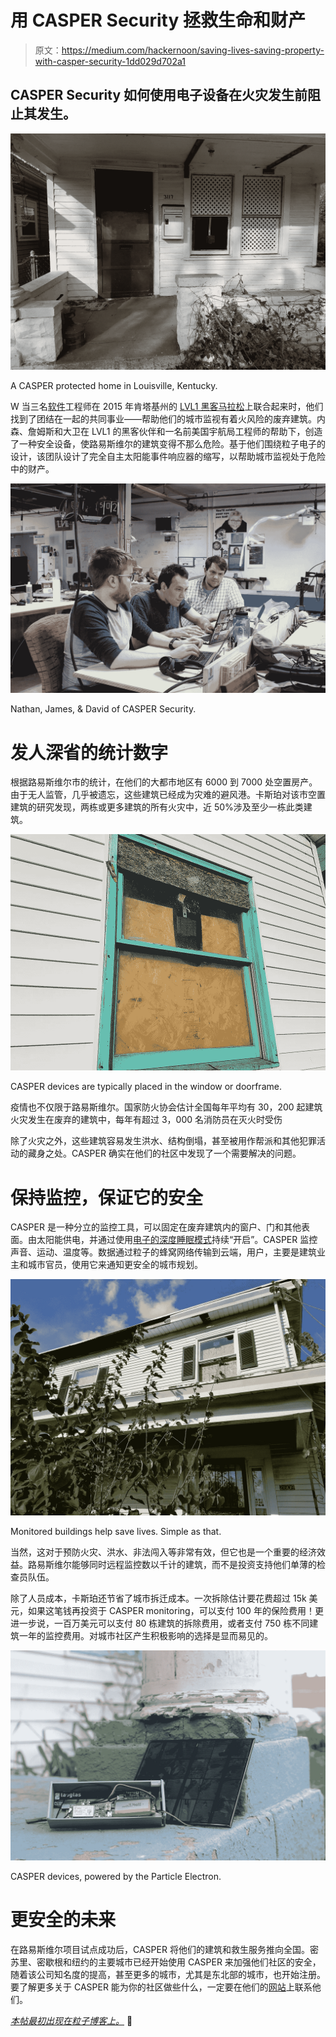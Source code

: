 # 用 CASPER Security 拯救生命和财产

> 原文：<https://medium.com/hackernoon/saving-lives-saving-property-with-casper-security-1dd029d702a1>

## CASPER Security 如何使用电子设备在火灾发生前阻止其发生。

![](img/339996daffa2b92c1739b9694111ef92.png)

A CASPER protected home in Louisville, Kentucky.

W 当三名[软件](https://hackernoon.com/tagged/software)工程师在 2015 年肯塔基州的 [LVL1 黑客马拉松](http://www.lvl1.org)上联合起来时，他们找到了团结在一起的共同事业——帮助他们的城市监视有着火风险的废弃建筑。内森、詹姆斯和大卫在 LVL1 的黑客伙伴和一名前美国宇航局工程师的帮助下，创造了一种安全设备，使路易斯维尔的建筑变得不那么危险。基于他们围绕粒子电子的设计，该团队设计了完全自主太阳能事件响应器的缩写，以帮助城市监视处于危险中的财产。

![](img/caa884916e05c7a6a098321bd302efd1.png)

Nathan, James, & David of CASPER Security.

# 发人深省的统计数字

根据路易斯维尔市的统计，在他们的大都市地区有 6000 到 7000 处空置房产。由于无人监管，几乎被遗忘，这些建筑已经成为灾难的避风港。卡斯珀对该市空置建筑的研究发现，两栋或更多建筑的所有火灾中，近 50%涉及至少一栋此类建筑。

![](img/db0badefb06317f33cee664f90828fc0.png)

CASPER devices are typically placed in the window or doorframe.

疫情也不仅限于路易斯维尔。国家防火协会估计全国每年平均有 30，200 起建筑火灾发生在废弃的建筑中，每年有超过 3，000 名消防员在灭火时受伤

除了火灾之外，这些建筑容易发生洪水、结构倒塌，甚至被用作帮派和其他犯罪活动的藏身之处。CASPER 确实在他们的社区中发现了一个需要解决的问题。

# 保持监控，保证它的安全

CASPER 是一种分立的监控工具，可以固定在废弃建筑内的窗户、门和其他表面。由太阳能供电，并通过使用[电子的深度睡眠模式](https://blog.particle.io/2018/06/07/choosing-the-right-sleep-mode-for-your-electron/)持续“开启”。CASPER 监控声音、运动、温度等。数据通过粒子的蜂窝网络传输到云端，用户，主要是建筑业主和城市官员，使用它来通知更安全的城市规划。

![](img/c52b72fc45636aaeb55788166bdfb0fc.png)

Monitored buildings help save lives. Simple as that.

当然，这对于预防火灾、洪水、非法闯入等非常有效，但它也是一个重要的经济效益。路易斯维尔能够同时远程监控数以千计的建筑，而不是投资支持他们单薄的检查员队伍。

除了人员成本，卡斯珀还节省了城市拆迁成本。一次拆除估计要花费超过 15k 美元，如果这笔钱再投资于 CASPER monitoring，可以支付 100 年的保险费用！更进一步说，一百万美元可以支付 80 栋建筑的拆除费用，或者支付 750 栋不同建筑一年的监控费用。对城市社区产生积极影响的选择是显而易见的。

![](img/b1599273fee0dc7b3ad632e229879d93.png)

CASPER devices, powered by the Particle Electron.

# 更安全的未来

在路易斯维尔项目试点成功后，CASPER 将他们的建筑和救生服务推向全国。密苏里、密歇根和纽约的主要城市已经开始使用 CASPER 来加强他们社区的安全，随着该公司知名度的提高，甚至更多的城市，尤其是东北部的城市，也开始注册。要了解更多关于 CASPER 能为你的社区做些什么，一定要在他们的[网站](http://caspersecurity.com/)上联系他们。

[*本帖最初出现在粒子博客上。*](https://blog.particle.io/2018/08/30/saving-lives-saving-buildings-with-casper-securities/) 👻